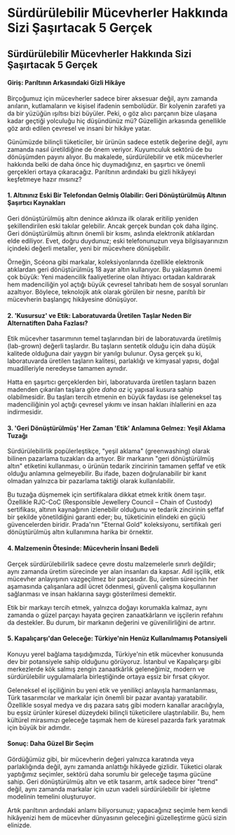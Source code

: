 # Sürdürülebilir Mücevherler Hakkında Sizi Şaşırtacak 5 Gerçek

## Sürdürülebilir Mücevherler Hakkında Sizi Şaşırtacak 5 Gerçek

#### Giriş: Parıltının Arkasındaki Gizli Hikâye

Birçoğumuz için mücevherler sadece birer aksesuar değil, aynı zamanda anıların, kutlamaların ve kişisel ifadenin sembolüdür. Bir kolyenin zarafeti ya da bir yüzüğün ışıltısı bizi büyüler. Peki, o göz alıcı parçanın bize ulaşana kadar geçtiği yolculuğu hiç düşündünüz mü? Güzelliğin arkasında genellikle göz ardı edilen çevresel ve insani bir hikâye yatar.

Günümüzde bilinçli tüketiciler, bir ürünün sadece estetik değerine değil, aynı zamanda nasıl üretildiğine de önem veriyor. Kuyumculuk sektörü de bu dönüşümden payını alıyor. Bu makalede, sürdürülebilir ve etik mücevherler hakkında belki de daha önce hiç duymadığınız, en şaşırtıcı ve önemli gerçekleri ortaya çıkaracağız. Parıltının ardındaki bu gizli hikâyeyi keşfetmeye hazır mısınız?

#### 1. Altınınız Eski Bir Telefondan Gelmiş Olabilir: Geri Dönüştürülmüş Altının Şaşırtıcı Kaynakları

Geri dönüştürülmüş altın denince aklınıza ilk olarak eritilip yeniden şekillendirilen eski takılar gelebilir. Ancak gerçek bundan çok daha ilginç. Geri dönüştürülmüş altının önemli bir kısmı, aslında elektronik atıklardan elde ediliyor. Evet, doğru duydunuz; eski telefonunuzun veya bilgisayarınızın içindeki değerli metaller, yeni bir mücevhere dönüşebilir.

Örneğin, Scéona gibi markalar, koleksiyonlarında özellikle elektronik atıklardan geri dönüştürülmüş 18 ayar altın kullanıyor. Bu yaklaşımın önemi çok büyük: Yeni madencilik faaliyetlerine olan ihtiyacı ortadan kaldırarak hem madenciliğin yol açtığı büyük çevresel tahribatı hem de sosyal sorunları azaltıyor. Böylece, teknolojik atık olarak görülen bir nesne, parıltılı bir mücevherin başlangıç hikâyesine dönüşüyor.

#### 2. 'Kusursuz' ve Etik: Laboratuvarda Üretilen Taşlar Neden Bir Alternatiften Daha Fazlası?

Etik mücevher tasarımının temel taşlarından biri de laboratuvarda üretilmiş (lab-grown) değerli taşlardır. Bu taşların sentetik olduğu için daha düşük kalitede olduğuna dair yaygın bir yanılgı bulunur. Oysa gerçek şu ki, laboratuvarda üretilen taşların kalitesi, parlaklığı ve kimyasal yapısı, doğal muadilleriyle neredeyse tamamen aynıdır.

Hatta en şaşırtıcı gerçeklerden biri, laboratuvarda üretilen taşların bazen madenden çıkarılan taşlara göre _daha az_ iç yapısal kusura sahip olabilmesidir. Bu taşları tercih etmenin en büyük faydası ise geleneksel taş madenciliğinin yol açtığı çevresel yıkımı ve insan hakları ihlallerini en aza indirmesidir.

#### 3. 'Geri Dönüştürülmüş' Her Zaman 'Etik' Anlamına Gelmez: Yeşil Aklama Tuzağı

Sürdürülebilirlik popülerleştikçe, "yeşil aklama" (greenwashing) olarak bilinen pazarlama tuzakları da artıyor. Bir markanın "geri dönüştürülmüş altın" etiketini kullanması, o ürünün tedarik zincirinin tamamen şeffaf ve etik olduğu anlamına gelmeyebilir. Bu ifade, bazen doğrulanabilir bir kanıt olmadan yalnızca bir pazarlama taktiği olarak kullanılabilir.

Bu tuzağa düşmemek için sertifikalara dikkat etmek kritik önem taşır. Özellikle RJC-CoC (Responsible Jewellery Council – Chain of Custody) sertifikası, altının kaynağının izlenebilir olduğunu ve tedarik zincirinin şeffaf bir şekilde yönetildiğini garanti eder; bu, tüketicinin elindeki en güçlü güvencelerden biridir. Prada'nın "Eternal Gold" koleksiyonu, sertifikalı geri dönüştürülmüş altın kullanımına harika bir örnektir.

#### 4. Malzemenin Ötesinde: Mücevherin İnsani Bedeli

Gerçek sürdürülebilirlik sadece çevre dostu malzemelerle sınırlı değildir; aynı zamanda üretim sürecinde yer alan insanları da kapsar. Adil işçilik, etik mücevher anlayışının vazgeçilmez bir parçasıdır. Bu, üretim sürecinin her aşamasında çalışanlara adil ücret ödenmesi, güvenli çalışma koşullarının sağlanması ve insan haklarına saygı gösterilmesi demektir.

Etik bir markayı tercih etmek, yalnızca doğayı korumakla kalmaz, aynı zamanda o güzel parçayı hayata geçiren zanaatkârların ve işçilerin refahını da destekler. Bu durum, bir markanın değerini ve güvenilirliğini de artırır.

#### 5. Kapalıçarşı'dan Geleceğe: Türkiye'nin Henüz Kullanılmamış Potansiyeli

Konuyu yerel bağlama taşıdığımızda, Türkiye'nin etik mücevher konusunda dev bir potansiyele sahip olduğunu görüyoruz. İstanbul ve Kapalıçarşı gibi merkezlerde kök salmış zengin zanaatkârlık geleneğimiz, modern ve sürdürülebilir uygulamalarla birleştiğinde ortaya eşsiz bir fırsat çıkıyor.

Geleneksel el işçiliğinin bu yeni etik ve yenilikçi anlayışla harmanlanması, Türk tasarımcılar ve markalar için önemli bir pazar avantajı yaratabilir. Özellikle sosyal medya ve dış pazara satış gibi modern kanallar aracılığıyla, bu eşsiz ürünler küresel düzeydeki bilinçli tüketicilere ulaştırılabilir. Bu, hem kültürel mirasımızı geleceğe taşımak hem de küresel pazarda fark yaratmak için büyük bir adımdır.

#### Sonuç: Daha Güzel Bir Seçim

Gördüğümüz gibi, bir mücevherin değeri yalnızca karatında veya parlaklığında değil, aynı zamanda anlattığı hikâyede gizlidir. Tüketici olarak yaptığımız seçimler, sektörü daha sorumlu bir geleceğe taşıma gücüne sahip. Geri dönüştürülmüş altın ve etik tasarım, artık sadece birer "trend" değil, aynı zamanda markalar için uzun vadeli sürdürülebilir bir işletme modelinin temelini oluşturuyor.

Artık parıltının ardındaki anlamı biliyorsunuz; yapacağınız seçimle hem kendi hikâyenizi hem de mücevher dünyasının geleceğini güzelleştirme gücü sizin elinizde.
